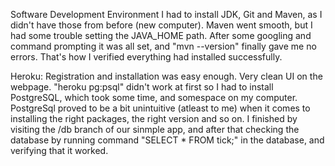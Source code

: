 
Software Development Environment
I had to install JDK, Git and Maven, as I didn't have those  from before (new computer). Maven went smooth, but I had some trouble setting the JAVA_HOME path. After some googling and command prompting it was all set, and "mvn --version" finally gave me no errors. That's how I verified everything had installed successfully.

Heroku:
Registration and installation was easy enough. Very clean UI on the webpage.
"heroku pg:psql" didn't work at first so I had to install PostgreSQL, which took some time, and somespace on my computer. PostgreSql proved to be a bit unintuitive (atleast to me) when it comes to installing the right packages, the right version and so on. I finished by visiting the /db branch of our sinmple app, and after that checking the database by running command "SELECT * FROM tick;" in the database, and verifying that it worked. 
